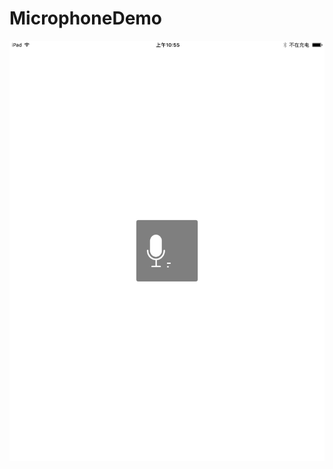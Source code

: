 # MicrophoneDemo

![height = 100px ](https://github.com/wangwei123456/MicrophoneDemo/blob/master/MicrophoneDemo/screenshots/IMG_0789.PNG)
